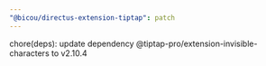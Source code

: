 ```yaml
---
"@bicou/directus-extension-tiptap": patch
---
```


chore(deps): update dependency @tiptap-pro/extension-invisible-characters to v2.10.4
